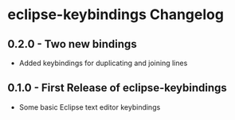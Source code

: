 # eclipse-keybindings Changelog
## 0.2.0 - Two new bindings
* Added keybindings for duplicating and joining lines
## 0.1.0 - First Release of eclipse-keybindings
* Some basic Eclipse text editor keybindings
